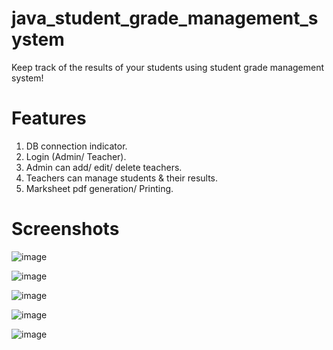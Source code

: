 # java_student_grade_management_system
Keep track of the results of your students using student grade management system!  

# Features
1. DB connection indicator.  
2. Login (Admin/ Teacher).  
3. Admin can add/ edit/ delete teachers.  
4. Teachers can manage students & their results.  
5. Marksheet pdf generation/ Printing.  

# Screenshots
![image](https://i.ibb.co/rtGqn1x/image.png)

![image](https://i.ibb.co/TTZ7dgV/image.png)

![image](https://i.ibb.co/60cYswm/image.png)

![image](https://i.ibb.co/jvMF1h7/image.png)

![image](https://i.ibb.co/vv8FJ3j/image.png)
